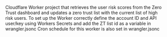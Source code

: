 Cloudflare Worker project that retrieves the user risk scores from the Zero Trust dashboard and updates a zero trust list with the current list of high risk users.
To set up the Worker correctly define the account ID and API user/key using Workers Secrets and add the ZT list id as a variable in wrangler.jsonc
Cron schedule for this worker is also set in wrangler.jsonc